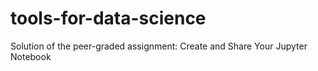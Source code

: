 # tools-for-data-science
Solution of the peer-graded assignment: Create and Share Your Jupyter Notebook

